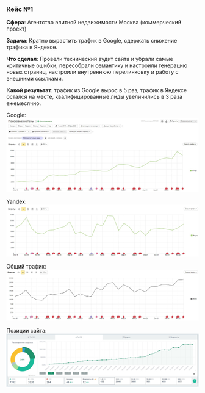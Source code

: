 <h3>Кейс №1</h3>

**Сфера**: Агентство элитной недвижимости Москва (коммерческий проект)

**Задача**: Кратно вырастить трафик в Google, сдержать снижение трафика в Яндексе.

**Что сделал**: Провели технический аудит сайта и убрали самые критичные ошибки, пересобрали семантику и настроили генерацию новых страниц, настроили внутреннюю перелинковку и работу с внешними ссылками.

**Какой результат**: трафик из Google вырос в 5 раз, трафик в Яндексе остался на месте, квалифицированные лиды увеличились в 3 раза ежемесячно.

Google:
![Google](cases/case_1_1.jpg)

Yandex:
![Yandex](cases/case_1_3.jpg)

Общий трафик:
![Общий трафик](cases/case_1_2.jpg)

Позиции сайта:
![Позиции сайта](cases/case_1_4.jpg)




